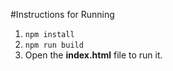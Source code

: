#Instructions for Running

1. `npm install`
2. `npm run build`
3. Open the **index.html** file to run it.
